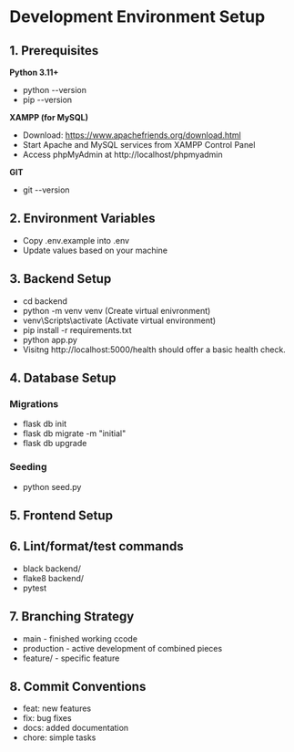 # Development Environment Setup

## 1. Prerequisites

**Python 3.11+**
- python --version
- pip --version

**XAMPP (for MySQL)**
- Download: https://www.apachefriends.org/download.html
- Start Apache and MySQL services from XAMPP Control Panel
- Access phpMyAdmin at http://localhost/phpmyadmin

**GIT**
- git --version

## 2. Environment Variables
- Copy .env.example into .env
- Update values based on your machine

## 3. Backend Setup
- cd backend
- python -m venv venv (Create virtual enivronment)
- venv\Scripts\activate (Activate virtual environment)
- pip install -r requirements.txt
- python app.py
- Visitng http://localhost:5000/health should offer a basic health check.

## 4. Database Setup
### Migrations
- flask db init
- flask db migrate -m "initial"
- flask db upgrade
### Seeding
- python seed.py

## 5. Frontend Setup

## 6. Lint/format/test commands
- black backend/
- flake8 backend/
- pytest

## 7. Branching Strategy
- main - finished working ccode
- production - active development of combined pieces
- feature/ - specific feature

## 8. Commit Conventions
- feat: new features
- fix: bug fixes
- docs: added documentation
- chore: simple tasks

